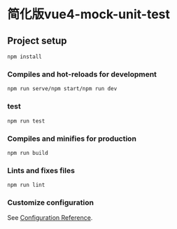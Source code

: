 # 简化版vue4-mock-unit-test

## Project setup
```
npm install
```

### Compiles and hot-reloads for development
```
npm run serve/npm start/npm run dev
```

### test
```
npm run test
```

### Compiles and minifies for production
```
npm run build
```

### Lints and fixes files
```
npm run lint
```

### Customize configuration
See [Configuration Reference](https://cli.vuejs.org/config/).
